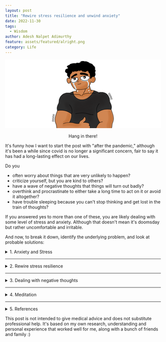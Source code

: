 ```yaml
---
layout: post
title: "Rewire stress resilience and unwind anxiety"
date: 2022-11-30
tags:
  - Wisdom
author: Adesh Nalpet Adimurthy
feature: assets/featured/alright.png
category: Life
---
```


<img class="center-image" src="../assets/featured/alright.png" /> 
<p style="text-align: center;">Hang in there! </p>

It's funny how I want to start the post with "after the pandemic," although it's been a while since covid is no longer a significant concern, fair to say it has had a long-lasting effect on our lives. 

Do you 
- often worry about things that are very unlikely to happen? 
- criticize yourself, but you are kind to others?
- have a wave of negative thoughts that things will turn out badly?
- overthink and procrastinate to either take a long time to act on it or avoid it altogether?
- have trouble sleeping because you can't stop thinking and get lost in the train of thoughts?

If you answered yes to more than one of these, you are likely dealing with some level of stress and anxiety. Although that doesn't mean it's doomsday but rather uncomfortable and irritable.  

And now, to break it down, identify the underlying problem, and look at probable solutions:

<details><summary class="h3" id="anxiety-and-stress"> 1. Anxiety and Stress</summary>

<p>Psychologists and researchers mostly define it as an emotional state characterized by feelings of tension, worried thoughts, and physical changes such as sweating, trembling, dizziness, or a rapid heartbeat. It's the human body's physical response to danger. And it's made up of three components: thoughts, feelings, and behaviors [1]. </p>

<p>On the other hand, stress is not far apart and often co-related with anxiety; after all, it's the response our bodies have to any change, and it's not necessarily bad. The concern is when it's for a prolongated period. When we have less control over the situation creating the stress we are experiencing, our stress reaction is likely to be more intense. Over time, some common symptoms of untreated stress include headaches, skin breaks/rashes, forgetfulness, digestive issues, and lack of focus [5]. </p>

<p>Before we get down to better understand the causes and solutions/exercises to "Rewire stress resilience and unwind anxiety." </p>

<h3>The top 3 changes in everyday lifestyle</h3> 

<ul>
<li> Cut down on coffee and energy drinks (caffeine); by cut down, I mean to reduce, of course. </li>
<li> Build a routine to include physical exercise, such as working out at the gym, running, swimming, or playing a sport, whichever is sustainable. </li>
<li> Get at least 6 hours of sleep every day; sleep deprivation is not only a symptom of anxiety but also a cause. </li>
</ul>

<p>Although those 3 points came out of nowhere, I had to make sure to highlight these as they make an insanely significant difference in a relatively shorter period of time. </p>

</details>

<hr class="hr">

<details><summary class="h3" id="rewire-stress-resilience"> 2. Rewire stress resilience</summary>

<p>To better understand `Stress Response`, a quick overview of fight-or-flight and feed-and-breed response is a must:</p>

<p>The fight-or-flight response is an automatic physiological reaction to an event perceived as stressful or frightening (helps the body deal with threats). The perception of threat activates the sympathetic nervous system and triggers an acute stress response that prepares the body to fight or flee; the common signs are tense muscles, tight chest, pounding heart, cold sweats, the urge to run away/freeze, or just plain anger. </p>

<p>Instead, what we want is the feed-and-breed response. The SNS (Sympathetic Nervous System) switches to fight-or-flight, and PNS (Parasympathetic Nervous System) activates the feed-and-breed response, like a braking system that lets us relax and slow down [2]. </p>

<p>So, how do I activate feed-and-breed response instead of fight-or-flight? </p>

<h3>Box breathing exercise </h3>
<ul>
<li> Breathe in for 4 seconds </li>
<li> Hold your breath for 4 seconds </li>
<li> Breathe out for 4 seconds </li>
<li> Hold your lungs empty for 4 seconds </li>
<li> Repeat for 3-5 minutes. </li>
</ul>

<h3>Breakthrough bias exercise </h3>
<ul>
<li> Take a couple of deep breaths, concentrate on breathing and try not to get carried away with the stream of thoughts. </li>
<li> Now, look around, wherever you are, look at 5 different objects around you; it could be one of your gadgets, pictures, or even a lamp post, don't just glance, but observe individual objects one after the other. </li>
<li> Choose one object of your choice and zero in on it, focus on it, observe the colors, follow the shape, and imagine the texture. </li>
<li> Zoom out on the object and focus. Notice the changes in your body; does it feel more relaxed? Forehead and eyebrows relaxed, stomach and chest feel less tense, maybe? Observe any changes at all in your body. </li>
<li> Does it feel relaxed in several parts of your body? Take a couple of deep breaths again, stay in the zone for some more time, and get out of it when you feel like it in a few seconds or even minutes. </li>
</ul>

</details>

<hr class="hr">

<details><summary class="h3" id="dealing-with-negative-thoughts"> 3. Dealing with negative thoughts</summary>
<p>Ever get into a loop of negative thoughts? So often, we consider these thoughts as facts, although they aren't rational in most cases. These untrue thoughts are called cognitive distortions and constantly fuel the inner critic (the inner voice within you affirming and stating untrue negative thoughts as if they are facts).</p>

<p>So, how do I reprogram negative thoughts?</p>

<p><u>CBT (Cognitive Behavioral Therapy)</u> - usually involves efforts to change thinking patterns to understand and change negative perceptions/thoughts [3].</p>

<h3>Fact check exercise </h3>
<ul>
<li> Try to corner down and identify the common negative thoughts. </li>
<li> Now, take one of them and try to reason it with logic. Is there enough evidence to make that claim? If so, is there a possible explanation or circumstance for it? </li>
<li> Form an alternative explanation for these thoughts that makes sense to you. </li>
</ul>

<p>The key here is to fact-check, give a rational perspective and defend your alternative thinking.</p>

<p><u>CFT (Compassion Focused Therapy)</u> - is more about finding the root cause or the source of distress and observing it without any judgments. From there, it's only a matter of figuring out what needs to be done to make it right.</p>

<h3>Inner Coach Excercise </h3>
<p>Adding more points to the fact-check exercise.</p>
<p>Have a debate with yourself; this time, defend the negative thought, and you'll likely see the inner critic show up (you get to understand the presence of the inner critic better); now, defend the alternative thought with logical reasoning, consider this to be your inner coach/cheerleader.</p>

<p>The alternative thought is not just a bunch of positive stuff said with affirmation. Instead, have a proper conversation, and experience a back-and-forth between the inner critic and the inner coach for a psychological shift in "thinking patterns." [4]</p>

<p>Last but not the least </p>
</details>

<hr class="hr">

<details><summary class="h3" id="meditation"> 4. Meditation</summary>
- Yet to add this section :P
</details>

<hr class="hr">

<details><summary class="h3" id="references"> 5. References</summary>

<pre><code>
[1] American Psychological Association, “Anxiety,” American Psychological Association, 2022. [Online]. Available: https://www.apa.org/topics/anxiety
[2] L. K. McCorry, “Physiology of the Autonomic Nervous System,” American Journal of Pharmaceutical Education, vol. 71, no. 4, p. 78, Sep. 2007, doi: 10.5688/aj710478.
[3] American Psychological Association, “What Is cognitive behavioral therapy?,” American Psychological Association, Jul. 2017. [Online]. Available: https://www.apa.org/ptsd-guideline/patients-and-families/cognitive-behavioral
[4] “How To Silence Your Inner Critic | BetterHelp,” www.betterhelp.com. https://www.betterhelp.com/advice/self-esteem/how-to-silence-your-inner-critic/ (accessed Nov. 15, 2022).
[5]“What Is The Difference Between Stress And Anxiety? | BetterHelp,” www.betterhelp.com. https://www.betterhelp.com/advice/stress/what-is-the-difference-between-stress-and-anxiety (accessed Nov. 16, 2022).
</code></pre>

</details>

<p>This post is not intended to give medical advice and does not substitute professional help. It's based on my own research, understanding and personal experience that worked well for me, along with a bunch of friends and family :)</p>


